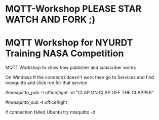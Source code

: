 # MQTT-Workshop PLEASE STAR WATCH AND FORK ;)
# MQTT Workshop for NYURDT Training NASA Competition
MQTT Workshop to show how publisher and subscriber works

On Windows if the connect() doesn't work then go to Services and find mosquitto and click run for that service

#mosquitto_pub -t office/light -m "CLAP ON CLAP OFF THE CLAPPER"

#mosquitto_sub -t office/light

if connection failed Ubuntu try misquitto -d
